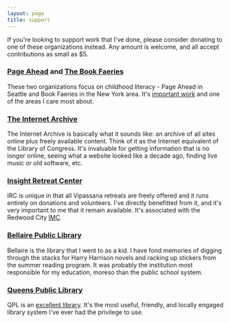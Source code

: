 ```yaml
---
layout: page
title: support
---
```


If you're looking to support work that I've done, please consider donating to
one of these organizations instead. Any amount is welcome, and all accept
contributions as small as $5.

### [Page Ahead](http://pageahead.org) and [The Book Faeries](https://thebookfairies.org)

These two organizations focus on childhood literacy - Page Ahead in Seattle and
Book Faeries in the New York area. It's [important
work](http://www.pageahead.org/childrens-literacy_why-childrens-literacy.php)
and one of the areas I care most about.

### [The Internet Archive](https://archive.org/donate/)

The Internet Archive is basically what it sounds like: an archive of all sites
online plus freely available content. Think of it as the Internet equivalent
of the Library of Congress. It's invaluable for getting information that is no
longer online, seeing what a website looked like a decade ago, finding live
music or old software, etc.

### [Insight Retreat Center](https://www.insightretreatcenter.org/donations/)

IRC is unique in that all Vipassana retreats are freely offered and it runs
entirely on donations and volunteers. I've directly benefitted from it, and
it's very important to me that it remain available. It's associated with the
Redwood City [IMC](https://www.insightmeditationcenter.org/vision/).

### [Bellaire Public Library](https://www.fotbl.com)

Bellaire is the library that I went to as a kid. I have fond memories of
digging through the stacks for Harry Harrison novels and racking up stickers
from the summer reading program. It was probably the institution most
responsible for my education, moreso than the public school system.

### [Queens Public Library](https://www.queenslibrary.org/support)

QPL is an [excellent
library](https://web.archive.org/web/20100614002557/http://www.libraryjournal.com/article/CA6663764.html).
It's the most useful, friendly, and locally engaged library system I've ever
had the privilege to use.

